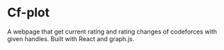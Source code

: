 # Cf-plot

A webpage that get current rating and rating changes of codeforces with given handles. Built with React and graph.js.